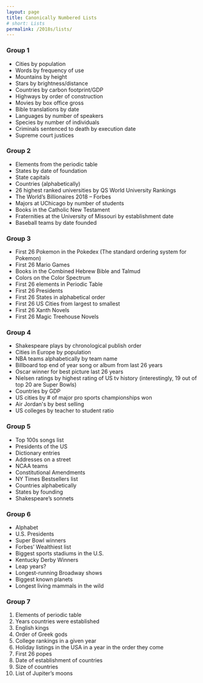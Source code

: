 ```yaml
---
layout: page
title: Canonically Numbered Lists
# short: Lists
permalink: /2018s/lists/
---
```


### Group 1

- Cities by population
- Words by frequency of use
- Mountains by height
- Stars by brightness/distance
- Countries by carbon footprint/GDP
- Highways by order of construction
- Movies by box office gross
- Bible translations by date
- Languages by number of speakers
- Species by number of individuals
- Criminals sentenced to death by execution date
- Supreme court justices

### Group 2

- Elements from the periodic table
- States by date of foundation
- State capitals
- Countries (alphabetically)
- 26 highest ranked universities by QS World University Rankings
- The World’s Billionaires 2018 – Forbes
- Majors at UChicago by number of students
- Books in the Catholic New Testament
- Fraternities at the University of Missouri by establishment date
- Baseball teams by date founded

### Group 3

- First 26 Pokemon in the Pokedex (The standard ordering system for Pokemon)
- First 26 Mario Games
- Books in the Combined Hebrew Bible and Talmud
- Colors on the Color Spectrum
- First 26 elements in Periodic Table
- First 26 Presidents
- First 26 States in alphabetical order
- First 26 US Cities from largest to smallest
- First 26 Xanth Novels
- First 26 Magic Treehouse Novels

### Group 4

- Shakespeare plays by chronological publish order
- Cities in Europe by population
- NBA teams alphabetically by team name
- Billboard top end of year song or album from last 26 years
- Oscar winner for best picture last 26 years
- Nielsen ratings by highest rating of US tv history (interestingly, 19 out of top 20 are Super Bowls)
- Countries by GDP
- US cities by # of major pro sports championships won
- Air Jordan's by best selling
- US colleges by teacher to student ratio

### Group 5

- Top 100s songs list
- Presidents of the US
- Dictionary entries
- Addresses on a street
- NCAA teams
- Constitutional Amendments
- NY Times Bestsellers list
- Countries alphabetically
- States by founding
- Shakespeare’s sonnets

### Group 6

- Alphabet
- U.S. Presidents
- Super Bowl winners
- Forbes’ Wealthiest list
- Biggest sports stadiums in the U.S.
- Kentucky Derby Winners
- Leap years?
- Longest-running Broadway shows
- Biggest known planets
- Longest living mammals in the wild

### Group 7

1. Elements of periodic table
2. Years countries were established
3. English kings
4. Order of Greek gods
5. College rankings in a given year
6. Holiday listings in the USA in a year in the order they come
7. First 26 popes
8. Date of establishment of countries
9. Size of countries
10. List of Jupiter’s moons
